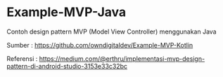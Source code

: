 # Example-MVP-Java
Contoh design pattern MVP (Model View Controller) menggunakan Java

Sumber : https://github.com/owndigitaldev/Example-MVP-Kotlin

Referensi : https://medium.com/@erthru/implementasi-mvp-design-pattern-di-android-studio-3153e33c32bc

